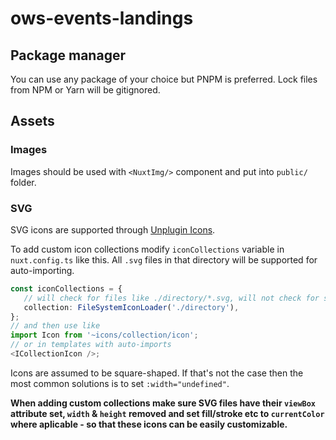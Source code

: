# ows-events-landings

## Package manager

You can use any package of your choice but PNPM is preferred. Lock files from NPM or Yarn will be gitignored.

## Assets

### Images

Images should be used with `<NuxtImg/>` component and put into `public/` folder.

### SVG

SVG icons are supported through [Unplugin Icons](https://github.com/antfu/unplugin-icons).

To add custom icon collections modify `iconCollections` variable in `nuxt.config.ts` like this. All `.svg` files in that directory will be supported for auto-importing.

```ts
const iconCollections = {
   // will check for files like ./directory/*.svg, will not check for sub-directories
   collection: FileSystemIconLoader('./directory'),
};
// and then use like
import Icon from '~icons/collection/icon';
// or in templates with auto-imports
<ICollectionIcon />;
```

Icons are assumed to be square-shaped. If that's not the case then the most common solutions is to set `:width="undefined"`.

**When adding custom collections make sure SVG files have their `viewBox` attribute set, `width` & `height` removed and set fill/stroke etc to `currentColor` where aplicable - so that these icons can be easily customizable.**
